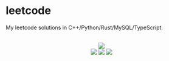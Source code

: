 # leetcode
My leetcode solutions in C++/Python/Rust/MySQL/TypeScript.

<div align="center">
<br/>
<img src="https://img.shields.io/badge/Solved-850/3373%20=%2025%25-blue.svg?style=flat-square" />
<br/>
<img src="https://img.shields.io/badge/Easy-314/840-5CB85D.svg?style=flat-square" />
<img src="https://img.shields.io/badge/Medium-423/1762-F0AE4E.svg?style=flat-square" />
<img src="https://img.shields.io/badge/Hard-113/771-D95450.svg?style=flat-square" />
</div>